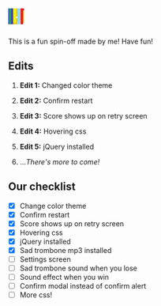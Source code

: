 # ![2048](/favicon.ico)
This is a fun spin-off made by me! Have fun!

## Edits

1. **Edit 1:** Changed color theme

1. **Edit 2:** Confirm restart

1. **Edit 3:** Score shows up on retry screen

1. **Edit 4:** Hovering css

1. **Edit 5:** jQuery installed

1. ..._There's more to come!_

## Our checklist

- [x] Change color theme
- [x] Confirm restart
- [x] Score shows up on retry screen
- [x] Hovering css
- [x] jQuery installed
- [x] Sad trombone mp3 installed
- [ ] Settings screen
- [ ] Sad trombone sound when you lose
- [ ] Sound effect when you win
- [ ] Confirm modal instead of confirm alert
- [ ] More css!
